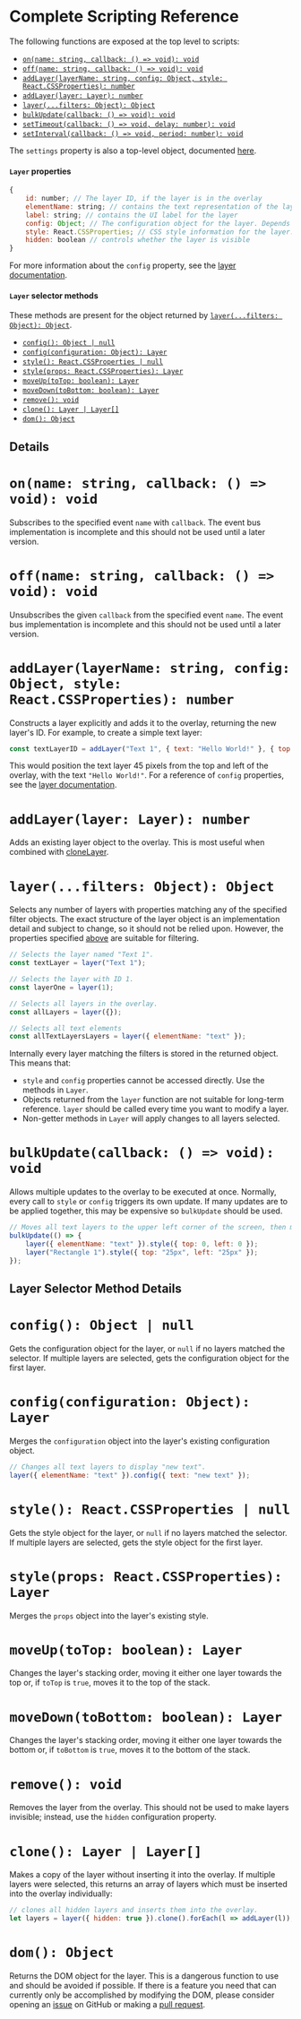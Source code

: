 # Complete Scripting Reference

The following functions are exposed at the top level to scripts:

* [`on(name: string, callback: () => void): void`](#onname-string-callback-gt-void-void)
* [`off(name: string, callback: () => void): void`](#offname-string-callback-gt-void-void)
* [`addLayer(layerName: string, config: Object, style: React.CSSProperties): number`](#addlayerlayername-string-config-object-style-reactcssproperties-number)
* [`addLayer(layer: Layer): number`](#addlayerlayer-layer-number)
* [`layer(...filters: Object): Object`](#layerfilters-object-object)
* [`bulkUpdate(callback: () => void): void`](#bulkupdatecallback-gt-void-void)
* [`setTimeout(callback: () => void, delay: number): void`](#settimeoutcallback-gt-void-delay-number-void)
* [`setInterval(callback: () => void, period: number): void`](#setintervalcallback-gt-void-period-number-void)

The `settings` property is also a top-level object, documented [here](/scripting-v1-settings).

#### `Layer` properties
```javascript
{
    id: number; // The layer ID, if the layer is in the overlay
    elementName: string; // contains the text representation of the layer type
    label: string; // contains the UI label for the layer
    config: Object; // The configuration object for the layer. Depends on the type of layer.
    style: React.CSSProperties; // CSS style information for the layer.
    hidden: boolean // controls whether the layer is visible
}
```
For more information about the `config` property, see the [layer documentation](/scripting-v1-layers).

#### `Layer` selector methods
These methods are present for the object returned by [`layer(...filters: Object): Object`](#layerfilters-object-object).

* [`config(): Object | null`](#config-object-null)
* [`config(configuration: Object): Layer`](#configconfiguration-object-layer)
* [`style(): React.CSSProperties | null`](#style-reactcssproperties-null)
* [`style(props: React.CSSProperties): Layer`](#styleprops-reactcssproperties-layer)
* [`moveUp(toTop: boolean): Layer`](#moveuptotop-boolean-layer)
* [`moveDown(toBottom: boolean): Layer`](#movedowntobottom-boolean-layer)
* [`remove(): void`](#remove-void)
* [`clone(): Layer | Layer[]`](#clone-layer-layer)
* [`dom(): Object`](#dom-object)

<h2>Details</h2>

# `on(name: string, callback: () => void): void`
Subscribes to the specified event `name` with `callback`. The event bus implementation is incomplete and this
should not be used until a later version.

# `off(name: string, callback: () => void): void`
Unsubscribes the given `callback` from the specified event `name`. The event bus implementation is incomplete and this
should not be used until a later version.

# `addLayer(layerName: string, config: Object, style: React.CSSProperties): number`
Constructs a layer explicitly and adds it to the overlay, returning the new layer's ID. For example,
to create a simple text layer:
```javascript
const textLayerID = addLayer("Text 1", { text: "Hello World!" }, { top: 45, left: 45 });
```
This would position the text layer 45 pixels from the top and left of the overlay, with the 
text `"Hello World!"`. For a reference of `config` properties, see the [layer documentation](/scripting-v1-layers).

# `addLayer(layer: Layer): number`
Adds an existing layer object to the overlay. This is most useful when combined with [cloneLayer](#clone-layer).

# `layer(...filters: Object): Object`
Selects any number of layers with properties matching any of the specified filter objects. The exact structure of the layer 
object is an implementation detail and subject to change, so it should not be relied upon. However, the properties
specified [above](#layer-properties) are suitable for filtering.
```javascript
// Selects the layer named "Text 1".
const textLayer = layer("Text 1");

// Selects the layer with ID 1.
const layerOne = layer(1);

// Selects all layers in the overlay.
const allLayers = layer({});

// Selects all text elements
const allTextLayersLayers = layer({ elementName: "text" });
```
Internally every layer matching the filters is stored in the returned object. This means that:
* `style` and `config` properties cannot be accessed directly. Use the methods in `Layer`.
* Objects returned from the `layer` function are not suitable for long-term reference. `layer` should be called
every time you want to modify a layer.
* Non-getter methods in `Layer` will apply changes to all layers selected.

# `bulkUpdate(callback: () => void): void`
Allows multiple updates to the overlay to be executed at once. Normally, every call to `style` or `config` triggers
its own update. If many updates are to be applied together, this may be expensive so `bulkUpdate` should be used.
```javascript
// Moves all text layers to the upper left corner of the screen, then moves a rectangle. 
bulkUpdate(() => {
    layer({ elementName: "text" }).style({ top: 0, left: 0 });
    layer("Rectangle 1").style({ top: "25px", left: "25px" });
});
```

<h2>Layer Selector Method Details</h2>

# `config(): Object | null`
Gets the configuration object for the layer, or `null` if no layers matched the selector. If multiple layers are
selected, gets the configuration object for the first layer.

# `config(configuration: Object): Layer`
Merges the `configuration` object into the layer's existing configuration object. 
```javascript
// Changes all text layers to display "new text".
layer({ elementName: "text" }).config({ text: "new text" });
```

# `style(): React.CSSProperties | null`
Gets the style object for the layer, or `null` if no layers matched the selector. If multiple layers are
selected, gets the style object for the first layer.

# `style(props: React.CSSProperties): Layer`
Merges the `props` object into the layer's existing style.

# `moveUp(toTop: boolean): Layer`
Changes the layer's stacking order, moving it either one layer towards the top or, if `toTop` is `true`, moves it
to the top of the stack.

# `moveDown(toBottom: boolean): Layer`
Changes the layer's stacking order, moving it either one layer towards the bottom or, if `toBottom` is `true`, moves it
to the bottom of the stack.

# `remove(): void`
Removes the layer from the overlay. This should not be used to make layers invisible; instead, use the
`hidden` configuration property.

# `clone(): Layer | Layer[]`
Makes a copy of the layer without inserting it into the overlay. If multiple layers were selected, this returns an
array of layers which must be inserted into the overlay individually:
```javascript
// clones all hidden layers and inserts them into the overlay.
let layers = layer({ hidden: true }).clone().forEach(l => addLayer(l));
```

# `dom(): Object`
Returns the DOM object for the layer. This is a dangerous function to use and should be avoided if possible. If there
is a feature you need that can currently only be accomplished by modifying the DOM, please consider opening an
[issue](https://github.com/mikesci/open-overlay/issues) on GitHub or making a [pull request](https://github.com/mikesci/open-overlay/pulls).